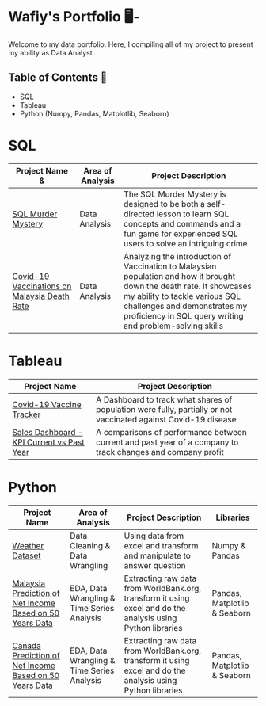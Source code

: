# Wafiy's Portfolio 🖥-
Welcome to my data portfolio. Here, I compiling all of my project to present my ability as Data Analyst.

## Table of Contents 📰
* SQL 
* Tableau
* Python (Numpy, Pandas, Matplotlib, Seaborn)

# SQL
| Project Name &         |   Area of Analysis           | Project Description     |
| ------------------ | -----------------------------| ------------------- |
| [SQL Murder Mystery](https://github.com/wafiyalwi13/Basic-SQL-/blob/main/SQL%20Murder%20Mystery/) | Data Analysis           | The SQL Murder Mystery is designed to be both a self-directed lesson to learn SQL concepts and commands and a fun game for experienced SQL users to solve an intriguing crime |
| [Covid-19 Vaccinations on Malaysia Death Rate](https://github.com/wafiyalwi13/Basic-SQL-/blob/main/Vaccination%20and%20it%20roles%20in%20reducing%20the%20death%20rate%20for%20Covid-19/)  | Data Analysis       | Analyzing the introduction of Vaccination to Malaysian population and how it brought down the death rate. It showcases my ability to tackle various SQL challenges and demonstrates my proficiency in SQL query writing and problem-solving skills |

# Tableau 
| Project Name    | Project Description       |
| ---------------- | ------------------------ | 
| [Covid-19 Vaccine Tracker](https://public.tableau.com/app/profile/wafiy.alwi/viz/Covid-19MultipleVaccineTrackerMarch2023/GlobalVaccineTracker)                   |  A Dashboard to track what shares of population were fully, partially or not vaccinated against Covid-19 disease|                  
|   [Sales Dashboard -KPI Current vs Past Year](https://public.tableau.com/app/profile/wafiy.alwi/viz/SalesDashboard-KPIofCurrentPastYear/Dashboard)                 | A comparisons of performance between current and past year of a company to track changes and company profit | 


# Python
| Project Name    | Area of Analysis | Project Description     | Libraries  |
| --------------  | -----------------| ---------------------   | -----------|
| [Weather Dataset](https://github.com/wafiyalwi13/Weather_Dataset) | Data Cleaning & Data Wrangling | Using data from excel and transform and manipulate to answer question | Numpy & Pandas | 
| [Malaysia Prediction of Net Income Based on 50 Years Data](https://github.com/wafiyalwi13/Malaysia-Adjusted-Net-Income-Percapita/blob/main/Malaysia%20-%20adjusted%20net%20income%20per%20capita%20predicted%202021.ipynb)  | EDA, Data Wrangling & Time Series Analysis | Extracting raw data from WorldBank.org, transform it using excel and do the analysis using Python libraries | Pandas, Matplotlib & Seaborn | 
| [Canada Prediction of Net Income Based on 50 Years Data](https://github.com/wafiyalwi13/Canada-Adjusted-Net-Income-Per-Capita)| EDA, Data Wrangling & Time Series Analysis | Extracting raw data from WorldBank.org, transform it using excel and do the analysis using Python libraries | Pandas, Matplotlib & Seaborn |  





